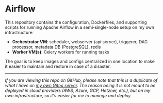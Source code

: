 # Airflow

This repository contains the configuration, Dockerfiles, and supporting scripts for running Apache Airflow in a semi-single-node setup on my own infrastructure:

* **Orchestrator VM**: scheduler, webserver (api server), triggerer, DAG processor, metadata DB (PostgreSQL), redis
* **Worker VM(s)**: Celery workers for running tasks

The goal is to keep images and configs centralized in one location to make it easier to maintain and restore in case of a disaster.

---

*If you are viewing this repo on GitHub, please note that this is a duplicate of what I have on [my own Gitea server](https://gitea.tguan.xyz/OKok-3/Airflow). The reason being it is not meant to be deployed in cloud providers (AWS, Azure, GCP, Hetzner, etc.), but on my own infrastructure, so it's easier for me to manage and deploy.*
